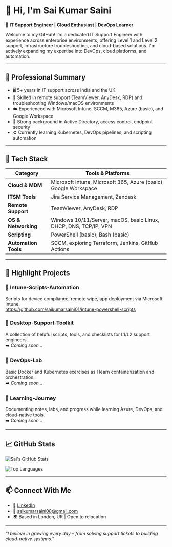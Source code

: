 # 👋 Hi, I'm Sai Kumar Saini

🎯 **IT Support Engineer | Cloud Enthusiast | DevOps Learner**

Welcome to my GitHub! I’m a dedicated IT Support Engineer with experience across enterprise environments, offering Level 1 and Level 2 support, infrastructure troubleshooting, and cloud-based solutions. I'm actively expanding my expertise into DevOps, cloud platforms, and automation.

---

## 💼 Professional Summary

- 🖥️ 5+ years in IT support across India and the UK
- 📡 Skilled in remote support (TeamViewer, AnyDesk, RDP) and troubleshooting Windows/macOS environments
- ☁️ Experienced with Microsoft Intune, SCCM, M365, Azure (basic), and Google Workspace
- 🔐 Strong background in Active Directory, access control, endpoint security
- ⚙️ Currently learning Kubernetes, DevOps pipelines, and scripting automation

---

## 🚀 Tech Stack

| Category            | Tools & Platforms |
|---------------------|------------------|
| **Cloud & MDM**     | Microsoft Intune, Microsoft 365, Azure (basic), Google Workspace |
| **ITSM Tools**      | Jira Service Management, Zendesk |
| **Remote Support**  | TeamViewer, AnyDesk, RDP |
| **OS & Networking** | Windows 10/11/Server, macOS, basic Linux, DHCP, DNS, TCP/IP, VPN |
| **Scripting**       | PowerShell (basic), Bash (basic) |
| **Automation Tools**| SCCM, exploring Terraform, Jenkins, GitHub Actions |

---

## 📁 Highlight Projects

### 🔹 Intune-Scripts-Automation
Scripts for device compliance, remote wipe, app deployment via Microsoft Intune.  
https://github.com/saikumarsaini01/intune-powershell-scripts

### 🔹 Desktop-Support-Toolkit
A collection of helpful scripts, tools, and checklists for L1/L2 support engineers.  
➡️ *Coming soon…*

### 🔹 DevOps-Lab
Basic Docker and Kubernetes exercises as I learn containerization and orchestration.  
➡️ *Coming soon…*

### 🔹 Learning-Journey
Documenting notes, labs, and progress while learning Azure, DevOps, and cloud-native tools.  
➡️ *Coming soon…*

---

## 📈 GitHub Stats

![Sai's GitHub Stats](https://github-readme-stats.vercel.app/api?username=saikumarsaini01&show_icons=true&theme=radical)

![Top Languages](https://github-readme-stats.vercel.app/api/top-langs/?username=saikumarsaini01&layout=compact&theme=radical)

---

## 📫 Connect With Me

- 🔗 [LinkedIn](https://www.linkedin.com/in/sai-kumar-saini-2a8a43319/)
- 📧 saikumarsaini08@gmail.com
- 🌍 Based in London, UK | Open to relocation

---

_“I believe in growing every day – from solving support tickets to building cloud-native systems.”_
